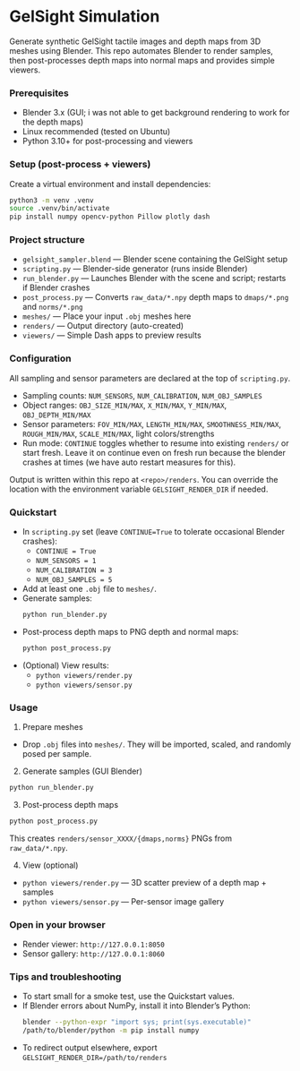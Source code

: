 # GelSight Simulation

Generate synthetic GelSight tactile images and depth maps from 3D meshes using Blender. This repo automates Blender to render samples, then post-processes depth maps into normal maps and provides simple viewers.

### Prerequisites

- Blender 3.x (GUI; i was not able to get background rendering to work for the depth maps)
- Linux recommended (tested on Ubuntu)
- Python 3.10+ for post-processing and viewers

### Setup (post-process + viewers)

Create a virtual environment and install dependencies:
```bash
python3 -m venv .venv
source .venv/bin/activate
pip install numpy opencv-python Pillow plotly dash
```

### Project structure

- `gelsight_sampler.blend` — Blender scene containing the GelSight setup
- `scripting.py` — Blender-side generator (runs inside Blender)
- `run_blender.py` — Launches Blender with the scene and script; restarts if Blender crashes
- `post_process.py` — Converts `raw_data/*.npy` depth maps to `dmaps/*.png` and `norms/*.png`
- `meshes/` — Place your input `.obj` meshes here
- `renders/` — Output directory (auto-created)
- `viewers/` — Simple Dash apps to preview results

### Configuration

All sampling and sensor parameters are declared at the top of `scripting.py`.
- Sampling counts: `NUM_SENSORS`, `NUM_CALIBRATION`, `NUM_OBJ_SAMPLES`
- Object ranges: `OBJ_SIZE_MIN/MAX`, `X_MIN/MAX`, `Y_MIN/MAX`, `OBJ_DEPTH_MIN/MAX`
- Sensor parameters: `FOV_MIN/MAX`, `LENGTH_MIN/MAX`, `SMOOTHNESS_MIN/MAX`, `ROUGH_MIN/MAX`, `SCALE_MIN/MAX`, light colors/strengths
- Run mode: `CONTINUE` toggles whether to resume into existing `renders/` or start fresh. Leave it on continue even on fresh run because the blender crashes at times (we have auto restart measures for this). 

Output is written within this repo at `<repo>/renders`. You can override the location with the environment variable `GELSIGHT_RENDER_DIR` if needed.

### Quickstart

- In `scripting.py` set (leave `CONTINUE=True` to tolerate occasional Blender crashes):
  - `CONTINUE = True`
  - `NUM_SENSORS = 1`
  - `NUM_CALIBRATION = 3`
  - `NUM_OBJ_SAMPLES = 5`
- Add at least one `.obj` file to `meshes/`.
- Generate samples:
  ```bash
  python run_blender.py
  ```
- Post-process depth maps to PNG depth and normal maps:
  ```bash
  python post_process.py
  ```
- (Optional) View results:
  - `python viewers/render.py`
  - `python viewers/sensor.py`

### Usage

1) Prepare meshes
- Drop `.obj` files into `meshes/`. They will be imported, scaled, and randomly posed per sample.

2) Generate samples (GUI Blender)
```bash
python run_blender.py
```

3) Post-process depth maps
```bash
python post_process.py
```

This creates `renders/sensor_XXXX/{dmaps,norms}` PNGs from `raw_data/*.npy`.

4) View (optional)
- `python viewers/render.py` — 3D scatter preview of a depth map + samples
- `python viewers/sensor.py` — Per-sensor image gallery

### Open in your browser

- Render viewer: `http://127.0.0.1:8050`
- Sensor gallery: `http://127.0.0.1:8060`

### Tips and troubleshooting

- To start small for a smoke test, use the Quickstart values.
- If Blender errors about NumPy, install it into Blender’s Python:
  ```bash
  blender --python-expr "import sys; print(sys.executable)"
  /path/to/blender/python -m pip install numpy
  ```
- To redirect output elsewhere, export `GELSIGHT_RENDER_DIR=/path/to/renders`
